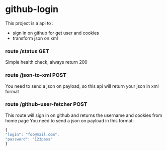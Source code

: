 # github-login

This project is a api to :

- sign in on github for get user and cookies
- transform json on xml

### route /status GET

Simple health check, always return 200

### route /json-to-xml POST

You need to send a json on payload, so this api will return your json in xml format

### route /github-user-fetcher POST

This route will sign in on github and returns the username and cookies from home page
You need to send a json on payload in this format:

```javascript
{
"login": "foo@mail.com",
"password": "123pass"
}
```
